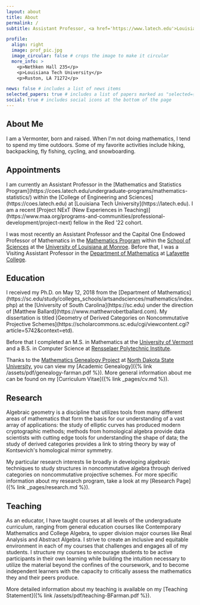 ```yaml
---
layout: about
title: About
permalink: /
subtitle: Assistant Professor, <a href='https://www.latech.edu'>Louisiana Tech University</a>.

profile:
  align: right
  image: prof_pic.jpg
  image_circular: false # crops the image to make it circular
  more_info: >
    <p>Nethken Hall 235</p>
    <p>Louisiana Tech University</p>
    <p>Ruston, LA 71272</p>

news: false # includes a list of news items
selected_papers: true # includes a list of papers marked as "selected={true}"
social: true # includes social icons at the bottom of the page
---
```


<h2>About Me</h2>
I am a Vermonter, born and raised.
When I'm not doing mathematics, I tend to spend my time outdoors.
Some of my favorite activities include hiking, backpacking, fly fishing, cycling, and snowboarding.

<h2>Appointments</h2>
I am currently an Assistant Professor in the [Mathematics and Statistics Program](https://coes.latech.edu/undergraduate-programs/mathematics-statistics/) within the [College of Engineering and Sciences](https://coes.latech.edu) at [Louisiana Tech University](https://latech.edu).
I am a recent [Project NExT (New Experiences in Teaching)](https://www.maa.org/programs-and-communities/professional-development/project-next) fellow in the Red '22 cohort.

I was most recently an Assistant Professor and the Capital One Endowed Professor of Mathematics in the [Mathematics Program](https://ulm.edu/math) within the [School of Sciences](https://www.ulm.edu/sciences/) at the [University of Louisiana at Monroe](https://ulm.edu).
Before that, I was a Visiting Assistant Professor in the [Department of Mathematics](http://math.lafayette.edu) at [Lafayette College](http://lafayette.edu).

<h2>Education</h2>
I received my Ph.D. on May 12, 2018 from the [Department of Mathematics](https://sc.edu/study/colleges_schools/artsandsciences/mathematics/index.php) at the [University of South Carolina](https://sc.edu) under the direction of [Matthew Ballard](https://www.matthewrobertballard.com). My dissertation is titled [Geometry of Derived Categories on Noncommutative Projective Schemes](https://scholarcommons.sc.edu/cgi/viewcontent.cgi?article=5742&context=etd).

Before that I completed an M.S. in Mathematics at the [University of Vermont](https://uvm.edu) and a B.S. in Computer Science at [Rensselaer Polytechnic Institute](https://rpi.edu).

Thanks to the [Mathematics Genealogy Project](https://www.genealogy.math.ndsu.nodak.edu/) at [North Dakota State University](https://www.ndsu.edu/math/), you can view my [Academic Genealogy]({% link /assets/pdf/genealogy-farman.pdf %}).
More general information about me can be found on my [Curriculum Vitae]({% link _pages/cv.md %}).

<h2>Research</h2>
Algebraic geometry is a discipline that utilizes tools from many different areas of mathematics that form the basis for our understanding of a vast array of applications: the study of elliptic curves has produced modern cryptographic methods; methods from homological algebra provide data scientists with cutting edge tools for understanding the shape of data; the study of derived categories provides a link to string theory by way of Kontsevich's homological mirror symmetry.

My particular research interests lie broadly in developing algebraic techniques to study structures in noncommutative algebra through derived categories on noncommutative projective schemes.
For more specific information about my research program, take a look at my [Research Page]({% link _pages/research.md %}).

<h2>Teaching</h2>
As an educator, I have taught courses at all levels of the undergraduate curriculum, ranging from general education courses like Contemporary Mathematics and College Algebra, to upper division major courses like Real Analysis and Abstract Algebra.
I strive to create an inclusive and equitable environment in each of my courses that challenges and engages all of my students.
I structure my courses to encourage students to be active participants in their own learning while building the intuition necessary to utilize the material beyond the confines of the coursework, and to become independent learners with the capacity to critically assess the mathematics they and their peers produce.

More detailed information about my teaching is available on my [Teaching Statement]({% link /assets/pdf/teaching-BFarman.pdf %}).
